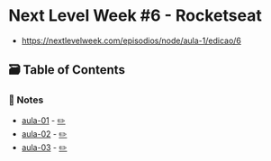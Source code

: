 # Next Level Week #6 - Rocketseat

- <https://nextlevelweek.com/episodios/node/aula-1/edicao/6>

## 🗃️ Table of Contents

### 📝 Notes

- [aula-01](https://meleu.github.io/my-notes/courses/nlw-06/aula-01) - [✏️](https://github.com/meleu/my-notes/edit/master/courses/nlw-06/aula-01.md)
- [aula-02](https://meleu.github.io/my-notes/courses/nlw-06/aula-02) - [✏️](https://github.com/meleu/my-notes/edit/master/courses/nlw-06/aula-02.md)
- [aula-03](https://meleu.github.io/my-notes/courses/nlw-06/aula-03) - [✏️](https://github.com/meleu/my-notes/edit/master/courses/nlw-06/aula-03.md)
